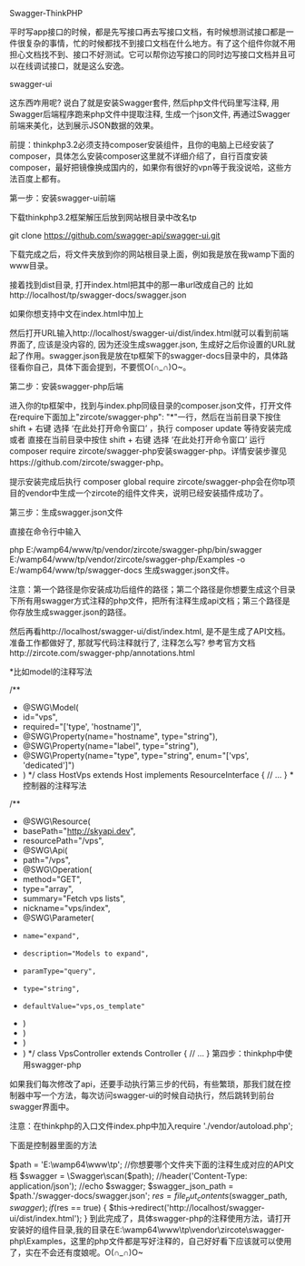 Swagger-ThinkPHP

平时写app接口的时候，都是先写接口再去写接口文档，有时候想测试接口都是一件很复杂的事情，忙的时候都找不到接口文档在什么地方。有了这个组件你就不用担心文档找不到、接口不好测试。它可以帮你边写接口的同时边写接口文档并且可以在线调试接口，就是这么安逸。

swagger-ui

这东西咋用呢? 说白了就是安装Swagger套件, 然后php文件代码里写注释, 用Swagger后端程序跑来php文件中提取注释, 生成一个json文件, 再通过Swagger前端来美化，达到展示JSON数据的效果。

前提：thinkphp3.2必须支持composer安装组件，且你的电脑上已经安装了composer，具体怎么安装composer这里就不详细介绍了，自行百度安装composer，最好把镜像换成国内的，如果你有很好的vpn等于我没说哈，这些方法百度上都有。

第一步：安装swagger-ui前端

下载thinkphp3.2框架解压后放到网站根目录中改名tp

git clone https://github.com/swagger-api/swagger-ui.git

下载完成之后，将文件夹放到你的网站根目录上面，例如我是放在我wamp下面的www目录。

接着找到dist目录, 打开index.html把其中的那一串url改成自己的 比如http://localhost/tp/swagger-docs/swagger.json

如果你想支持中文在index.html中加上

<script src='lang/translator.js' type='text/javascript'>

</script><script src='lang/zh-cn.js' type='text/javascript'></script>

然后打开URL输入http://localhost/swagger-ui/dist/index.html就可以看到前端界面了, 应该是没内容的, 因为还没生成swagger.json, 生成好之后你设置的URL就起了作用。swagger.json我是放在tp框架下的swagger-docs目录中的，具体路径看你自己，具体下面会提到，不要慌O(∩_∩)O~。

第二步：安装swagger-php后端

进入你的tp框架中，找到与index.php同级目录的composer.json文件，打开文件在require下面加上"zircote/swagger-php": "*"一行，然后在当前目录下按住 shift + 右键 选择 ‘在此处打开命令窗口’ ，执行 composer update 等待安装完成 或者 直接在当前目录中按住 shift + 右键 选择 ‘在此处打开命令窗口’ 运行composer require zircote/swagger-php安装swagger-php。详情安装步骤见https://github.com/zircote/swagger-php。

提示安装完成后执行 composer global require zircote/swagger-php会在你tp项目的vendor中生成一个zircote的组件文件夹，说明已经安装插件成功了。

第三步：生成swagger.json文件

直接在命令行中输入

php E:/wamp64/www/tp/vendor/zircote/swagger-php/bin/swagger E:/wamp64/www/tp/vendor/zircote/swagger-php/Examples -o E:/wamp64/www/tp/swagger-docs 生成swagger.json文件。

注意：第一个路径是你安装成功后组件的路径；第二个路径是你想要生成这个目录下所有用swagger方式注释的php文件，把所有注释生成api文档；第三个路径是你存放生成swagger.json的路径。

然后再看http://localhost/swagger-ui/dist/index.html, 是不是生成了API文档。 准备工作都做好了, 那就写代码注释就行了, 注释怎么写? 参考官方文档http://zircote.com/swagger-php/annotations.html

*比如model的注释写法

/**
* @SWG\Model(
* id="vps",
* required="['type', 'hostname']",
*  @SWG\Property(name="hostname", type="string"),
*  @SWG\Property(name="label", type="string"),
*  @SWG\Property(name="type", type="string", enum="['vps', 'dedicated']")
* )
*/
class HostVps extends Host implements ResourceInterface
{
    // ...
}
*控制器的注释写法

/**
 * @SWG\Resource(
 *  basePath="http://skyapi.dev",
 *  resourcePath="/vps",
 *  @SWG\Api(
 *   path="/vps",
 *   @SWG\Operation(
 *    method="GET",
 *    type="array",
 *    summary="Fetch vps lists",
 *    nickname="vps/index",
 *    @SWG\Parameter(
 *     name="expand",
 *     description="Models to expand",
 *     paramType="query",
 *     type="string",
 *     defaultValue="vps,os_template"
 *    )
 *   )
 *  )
 * )
 */
class VpsController extends Controller
{
    // ...
}
第四步：thinkphp中使用swagger-php

如果我们每次修改了api，还要手动执行第三步的代码，有些繁琐，那我们就在控制器中写一个方法，每次访问swagger-ui的时候自动执行，然后跳转到前台swagger界面中。

注意：在thinkphp的入口文件index.php中加入require './vendor/autoload.php';

下面是控制器里面的方法

$path = 'E:\wamp64\www\tp'; //你想要哪个文件夹下面的注释生成对应的API文档
$swagger = \Swagger\scan($path);
//header('Content-Type: application/json');
//echo $swagger;
$swagger_json_path = $path.'/swagger-docs/swagger.json';
$res = file_put_contents($swagger_path, $swagger);
if ($res == true) {
   $this->redirect('http://localhost/swagger-ui/dist/index.html');
}
到此完成了，具体swagger-php的注释使用方法，请打开安装好的组件目录,我的目录在E:\wamp64\www\tp\vendor\zircote\swagger-php\Examples，这里的php文件都是写好注释的，自己好好看下应该就可以使用了，实在不会还有度娘呢。O(∩_∩)O~
